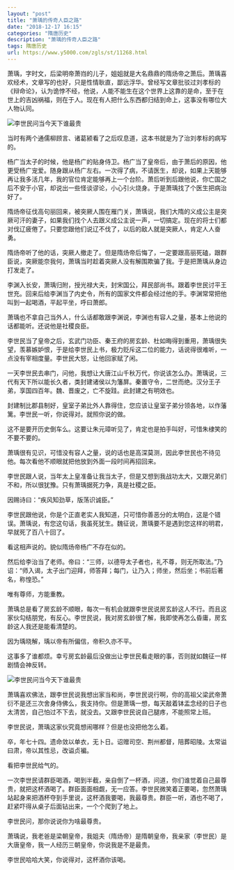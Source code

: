 ```yaml
---
layout: "post"
title: "萧瑀的传奇人臣之路"
date: "2018-12-17 16:15"
categories: "隋唐历史"
description: "萧瑀的传奇人臣之路"
tags: 隋唐历史
url: https://www.y5000.com/zgls/st/11268.html
---
```






萧瑀，字时文，后梁明帝萧岿的儿子，姐姐就是大名鼎鼎的隋炀帝之萧后。萧瑀喜欢经术，文章写的也好，只是性情耿直，鄙远浮华。曾经写文章批驳过刘孝标的《辩命论》，认为诡悖不经，他说，人能不能生在这个世界上这靠的是命，至于在世上的吉凶祸福，则在于人。现在有人把什么东西都归结到命上，这事没有哪位大人物认同。

![李世民问当今天下谁最贵](/uploads/allimg/170118/6-1F11Q33353K2.JPG)

当时有两个通儒柳顾言、诸葛颍看了之后叹息道，这本书就是为了治刘孝标的病写的。

杨广当太子的时候，他是杨广的贴身侍卫。杨广当了皇帝后，由于萧后的原因，他更受杨广宠爱。随身跟从杨广左右。一次得了病，不请医生，却说，如果上天能够再让我多活几年，我的官位肯定能够再上一个台阶。萧后听到后跟他说，你亡国之后不安于小官，却说出一些怪谈谬论，小心引火烧身。于是萧瑀找了个医生把病治好了。

隋炀帝征伐高句丽回来，被突厥人围在雁门关，萧瑀说，我们大隋的义成公主是突厥可汗的妻子，如果我们找个人去跟义成公主说一声，一切搞定。现在的将士们都对伐辽疲倦了。只要您跟他们说辽不伐了，以后的敌人就是突厥人，肯定人人奋勇。

隋炀帝听了他的话，突厥人撤走了。但是隋炀帝后悔了，一定要跟高丽死磕，跟群臣说，突厥能奈我何，萧瑀当时趁着突厥人没有解围欺骗了我。于是把萧瑀从身边打发走了。

李渊入长安，萧瑀归附，授光禄大夫，封宋国公，拜民部尚书。跟着李世民讨平王世充。回来后给李渊当了内史令，所有的国家文件都会经过他的手。李渊常常把他叫到一起喝酒，平起平坐，呼曰萧郎。

萧瑀也不拿自己当外人，什么话都敢跟李渊说，李渊也有容人之量，基本上他说的话都能听。还说他是社稷良臣。

李世民当了皇帝之后，玄武门功臣、秦王府的房玄龄、杜如晦得到重用，萧瑀很失望，羡慕嫉妒恨，于是给李世民上书，极力贬斥这二位的能力，话说得很难听，一点没有宰相度量。李世民大怒，让他回家赋了闲。

一天李世民去串门，问他，我想让大唐江山千秋万代，你说该怎么办。萧瑀说，三代有天下所以能长久者，类封建诸侯以为籓屏。秦置守令，二世而绝。汉分王子弟，享国四百年。魏、晋废之，亡不旋跬。此封建之有明效也。

封建制比郡县制好，皇室子弟比外人靠得住，您应该让皇室子弟分领各地，以作藩篱。李世民一听，你说得对。就照你说的做。

这不是要开历史倒车么。这要让朱元璋听见了，肯定也是拍手叫好，可惜朱棣笑的不要不要的。

萧瑀很有见识，可惜没有容人之量，说的话也是高深莫测，因此李世民也不待见他。每次看他不顺眼就把他放到外面一段时间再招回来。

李世民跟人说，当年太上皇准备让我当太子，但是又想到我战功太大，又跟兄弟们不和，所以很犹豫。只有萧瑀据死力争，真是社稷之臣。

因赐诗曰：“疾风知劲草，版荡识诚臣。”

李世民跟他说，你是个正直老实人我知道，只可惜你善恶分的太明白，这是个错误。萧瑀说，有您这句话，我虽死犹生。魏征说，萧瑀要不是遇到您这样的明君，早就死了百八十回了。

看这相声说的。貌似隋炀帝杨广不存在似的。

然后给李治当了老师。帝曰：“三师，以德导太子者也，礼不尊，则无所取法。”乃诏：“师入谒，太子出门迎拜，师答拜；每门，让乃入；师坐，然后坐；书前后著名，称惶恐。”

唯有尊师，方能重教。

萧瑀总是看了房玄龄不顺眼，每次一有机会就跟李世民说房玄龄这人不行。而且这家伙勾结朋党，有反心。李世民说，我对房玄龄很了解，我即使再怎么昏庸，房玄龄这人我还是能看清楚的。

因为瑀晓解，瑀以帝有所偏信，帝积久亦不平。

这事多了谁都烦。幸亏房玄龄最后没做出让李世民看走眼的事，否则就如魏征一样剧情会神反转。

![李世民问当今天下谁最贵](/uploads/allimg/170118/6-1F11Q3320a54.JPG)

萧瑀喜欢佛法，跟李世民说我想出家当和尚，李世民说行啊，你的高祖父梁武帝萧衍不是还三次舍身侍佛么，我支持你。但是萧瑀一想，每天敲着钵盂念经的日子也太清苦，自己怕过不下去，就没去。又跟李世民说自己腿疼，不能照常上班。

李世民说，萧瑀这家伙究竟想闹哪样？但是也没把他怎么着。

卒，年七十四。遗命敛以单衣，无卜日。诏赠司空、荆州都督，陪葬昭陵。太常谥曰肃，帝以其性忌，改谥贞褊。

看把李世民给气的。

一次李世民请群臣喝酒，喝到半截，亲自倒了一杯酒，问道，你们谁觉着自己最尊贵，就把这杯酒喝了。群臣面面相觑，无一应答。李世民微笑着正要喝，忽然萧瑀站起身来把酒杯夺到手里说，这杯酒我要喝，我最尊贵。群臣一听，酒也不喝了，赶紧吓得从桌子后面钻出来，一个个爬到了地上。

李世民问，那你说说你为啥最尊贵。

萧瑀说，我老爸是梁朝皇帝，我姐夫（隋炀帝）是隋朝皇帝，我亲家（李世民）是大唐皇帝，我一人经历三朝皇帝，你说我是不是最贵。

李世民哈哈大笑，你说得对，这杯酒你该喝。
